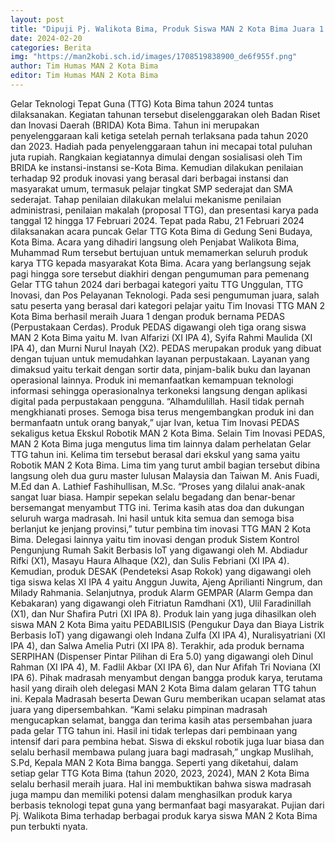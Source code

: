 ```yaml
---
layout: post
title: "Dipuji Pj. Walikota Bima, Produk Siswa MAN 2 Kota Bima Juara 1 Gelar Teknologi Tepat Guna"
date: 2024-02-20
categories: Berita
img: "https://man2kobi.sch.id/images/1708519838900_de6f955f.png"
author: Tim Humas MAN 2 Kota Bima
editor: Tim Humas MAN 2 Kota Bima
---
```



Gelar Teknologi Tepat Guna (TTG) Kota Bima tahun 2024 tuntas dilaksanakan. Kegiatan tahunan tersebut diselenggarakan oleh Badan Riset dan Inovasi Daerah (BRIDA) Kota Bima. Tahun ini merupakan penyelenggaraan kali ketiga setelah pernah terlaksana pada tahun 2020 dan 2023. Hadiah pada penyelenggaraan tahun ini mecapai total puluhan juta rupiah.
Rangkaian kegiatannya dimulai dengan sosialisasi oleh Tim BRIDA ke instansi-instansi se-Kota Bima. Kemudian dilakukan penilaian terhadap 92 produk inovasi yang berasal dari berbagai instansi dan masyarakat umum, termasuk pelajar tingkat SMP sederajat dan SMA sederajat. Tahap penilaian dilakukan melalui mekanisme penilaian administrasi, penilaian makalah (proposal TTG), dan presentasi karya pada tanggal 12 hingga 17 Februari 2024.
Tepat pada Rabu, 21 Februari 2024 dilaksanakan acara puncak Gelar TTG Kota Bima di Gedung Seni Budaya, Kota Bima. Acara yang dihadiri langsung oleh Penjabat Walikota Bima, Muhammad Rum tersebut bertujuan untuk memamerkan seluruh produk karya TTG kepada masyarakat Kota Bima. Acara yang berlangsung sejak pagi hingga sore tersebut diakhiri dengan pengumuman para pemenang Gelar TTG tahun 2024 dari berbagai kategori yaitu TTG Unggulan, TTG Inovasi, dan Pos Pelayanan Teknologi.
Pada sesi pengumuman juara, salah satu peserta yang berasal dari kategori pelajar yaitu Tim Inovasi TTG MAN 2 Kota Bima berhasil meraih Juara 1 dengan produk bernama PEDAS (Perpustakaan Cerdas). Produk PEDAS digawangi oleh tiga orang siswa MAN 2 Kota Bima yaitu M. Ivan Alfarizi (XI IPA 4), Syifa Rahmi Maulida (XI IPA 4), dan Murni Nurul Inayah (X2).
PEDAS merupakan produk yang dibuat dengan tujuan untuk memudahkan layanan perpustakaan. Layanan yang dimaksud yaitu terkait dengan sortir data, pinjam-balik buku dan layanan operasional lainnya. Produk ini memanfaatkan kemampuan teknologi informasi sehingga operasionalnya terkoneksi langsung dengan aplikasi digital pada perpustakaan pengguna.
“Alhamdulillah. Hasil tidak pernah mengkhianati proses. Semoga bisa terus mengembangkan produk ini dan bermanfaatn untuk orang banyak,” ujar Ivan, ketua Tim Inovasi PEDAS sekaligus ketua Ekskul Robotik MAN 2 Kota Bima.
Selain Tim Inovasi PEDAS, MAN 2 Kota Bima juga mengutus lima tim lainnya dalam perhelatan Gelar TTG tahun ini. Kelima tim tersebut berasal dari ekskul yang sama yaitu Robotik MAN 2 Kota Bima. Lima tim yang turut ambil bagian tersebut dibina langsung oleh dua guru master lulusan Malaysia dan Taiwan M. Anis Fuadi, M.Ed dan A. Lathief Fashihullisan, M.Sc.
“Proses yang dilalui anak-anak sangat luar biasa. Hampir sepekan selalu begadang dan benar-benar bersemangat menyambut TTG ini. Terima kasih atas doa dan dukungan seluruh warga madrasah. Ini hasil untuk kita semua dan semoga bisa berlanjut ke jenjang provinsi,” tutur pembina tim inovasi TTG MAN 2 Kota Bima.
Delegasi lainnya yaitu tim inovasi dengan produk Sistem Kontrol Pengunjung Rumah Sakit Berbasis IoT yang digawangi oleh M. Abdiadur Rifki (X1), Masayu Haura Alhaque (X2), dan Sulis Febriani (XI IPA 4). Kemudian, produk DESAK (Pendeteksi Asap Rokok) yang digawangi oleh tiga siswa kelas XI IPA 4 yaitu Anggun Juwita, Ajeng Aprilianti Ningrum, dan Milady Rahmania. Selanjutnya, produk Alarm GEMPAR (Alarm Gempa dan Kebakaran) yang digawangi oleh Fitriatun Ramdhani (X1), Ulil Faradinillah (X1), dan Nur Shafira Putri (XI IPA 8).
Produk lain yang juga dihasilkan oleh siswa MAN 2 Kota Bima yaitu PEDABILISIS (Pengukur Daya dan Biaya Listrik Berbasis IoT) yang digawangi oleh Indana Zulfa (XI IPA 4), Nuralisyatriani (XI IPA 4), dan Salwa Amelia Putri (XI IPA 8). Terakhir, ada produk bernama SERPIHAN (Dispenser Pintar Pilihan di Era 5.0) yang digawangi oleh Dinul Rahman (XI IPA 4), M. Fadlil Akbar (XI IPA 6), dan Nur Afifah Tri Noviana (XI IPA 6).
Pihak madrasah menyambut dengan bangga produk karya, terutama hasil yang diraih oleh delegasi MAN 2 Kota Bima dalam gelaran TTG tahun ini. Kepala Madrasah beserta Dewan Guru memberikan ucapan selamat atas juara yang dipersembahkan.
“Kami selaku pimpinan madrasah mengucapkan selamat, bangga dan terima kasih atas persembahan juara pada gelar TTG tahun ini. Hasil ini tidak terlepas dari pembinaan yang intensif dari para pembina hebat. Siswa di ekskul robotik juga luar biasa dan selalu berhasil membawa pulang juara bagi madrasah,” ungkap Muslihah, S.Pd, Kepala MAN 2 Kota Bima bangga.
Seperti yang diketahui, dalam setiap gelar TTG Kota Bima (tahun 2020, 2023, 2024), MAN 2 Kota Bima selalu berhasil meraih juara. Hal ini membuktikan bahwa siswa madrasah juga mampu dan memiliki potensi dalam menghasilkan produk karya berbasis teknologi tepat guna yang bermanfaat bagi masyarakat. Pujian dari Pj. Walikota Bima terhadap berbagai produk karya siswa MAN 2 Kota Bima pun terbukti nyata.
